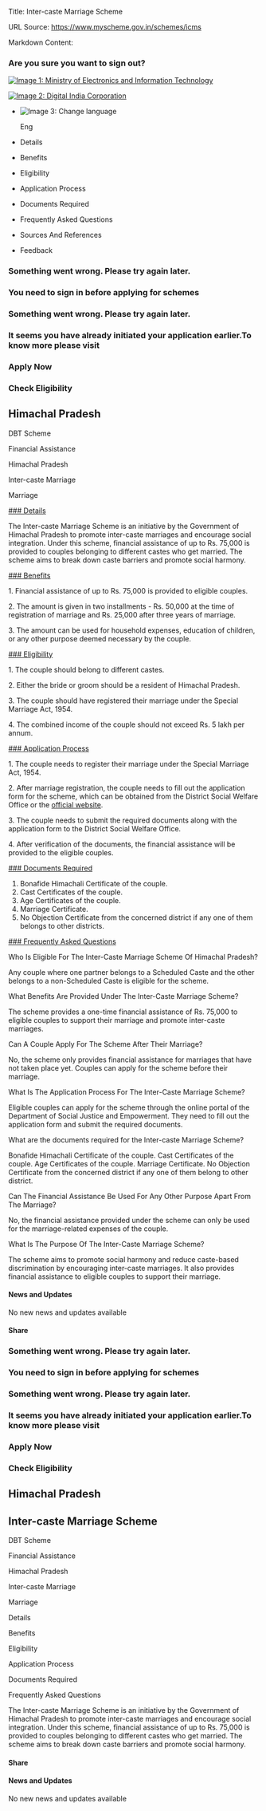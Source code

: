 Title: Inter-caste Marriage Scheme

URL Source: https://www.myscheme.gov.in/schemes/icms

Markdown Content:
### Are you sure you want to sign out?

[![Image 1: Ministry of Electronics and Information Technology](https://cdn.myscheme.in/images/logos/emblem-black.svg)](https://www.myscheme.gov.in/)

[![Image 2: Digital India Corporation](https://cdn.myscheme.in/images/logos/digital-india-black.svg)](https://www.digitalindia.gov.in/)

*   ![Image 3: Change language](blob:https://www.myscheme.gov.in/b9a31d3949b1882a09ed2f8508d538f3)
    
    Eng
    

*   Details
*   Benefits
*   Eligibility
*   Application Process
*   Documents Required
*   Frequently Asked Questions
*   Sources And References
*   Feedback

### Something went wrong. Please try again later.

### 

### You need to sign in before applying for schemes

### Something went wrong. Please try again later.

### It seems you have already initiated your application earlier.To know more please visit

### Apply Now

### Check Eligibility

Himachal Pradesh
----------------

DBT Scheme

Financial Assistance

Himachal Pradesh

Inter-caste Marriage

Marriage

[### Details](https://www.myscheme.gov.in/schemes/icms#details)

The Inter-caste Marriage Scheme is an initiative by the Government of Himachal Pradesh to promote inter-caste marriages and encourage social integration. Under this scheme, financial assistance of up to Rs. 75,000 is provided to couples belonging to different castes who get married. The scheme aims to break down caste barriers and promote social harmony.

[### Benefits](https://www.myscheme.gov.in/schemes/icms#benefits)

1\. Financial assistance of up to Rs. 75,000 is provided to eligible couples.

2\. The amount is given in two installments - Rs. 50,000 at the time of registration of marriage and Rs. 25,000 after three years of marriage.

3\. The amount can be used for household expenses, education of children, or any other purpose deemed necessary by the couple.

[### Eligibility](https://www.myscheme.gov.in/schemes/icms#eligibility)

1\. The couple should belong to different castes.

2\. Either the bride or groom should be a resident of Himachal Pradesh.

3\. The couple should have registered their marriage under the Special Marriage Act, 1954.

4\. The combined income of the couple should not exceed Rs. 5 lakh per annum.

[### Application Process](https://www.myscheme.gov.in/schemes/icms#application-process)

1\. The couple needs to register their marriage under the Special Marriage Act, 1954.

2\. After marriage registration, the couple needs to fill out the application form for the scheme, which can be obtained from the District Social Welfare Office or the [official website](http://esomsa.hp.gov.in/?q=intercast-marriage-application-form).

3\. The couple needs to submit the required documents along with the application form to the District Social Welfare Office.

4\. After verification of the documents, the financial assistance will be provided to the eligible couples.

[### Documents Required](https://www.myscheme.gov.in/schemes/icms#documents-required)

1.  Bonafide Himachali Certificate of the couple.
2.  Cast Certificates of the couple.
3.  Age Certificates of the couple.
4.  Marriage Certificate.
5.  No Objection Certificate from the concerned district if any one of them belongs to other districts.

[### Frequently Asked Questions](https://www.myscheme.gov.in/schemes/icms#faqs)

Who Is Eligible For The Inter-Caste Marriage Scheme Of Himachal Pradesh?

Any couple where one partner belongs to a Scheduled Caste and the other belongs to a non-Scheduled Caste is eligible for the scheme.

What Benefits Are Provided Under The Inter-Caste Marriage Scheme?

The scheme provides a one-time financial assistance of Rs. 75,000 to eligible couples to support their marriage and promote inter-caste marriages.

Can A Couple Apply For The Scheme After Their Marriage?

No, the scheme only provides financial assistance for marriages that have not taken place yet. Couples can apply for the scheme before their marriage.

What Is The Application Process For The Inter-Caste Marriage Scheme?

Eligible couples can apply for the scheme through the online portal of the Department of Social Justice and Empowerment. They need to fill out the application form and submit the required documents.

What are the documents required for the Inter-caste Marriage Scheme?

Bonafide Himachali Certificate of the couple. Cast Certificates of the couple. Age Certificates of the couple. Marriage Certificate. No Objection Certificate from the concerned district if any one of them belong to other district.

Can The Financial Assistance Be Used For Any Other Purpose Apart From The Marriage?

No, the financial assistance provided under the scheme can only be used for the marriage-related expenses of the couple.

What Is The Purpose Of The Inter-Caste Marriage Scheme?

The scheme aims to promote social harmony and reduce caste-based discrimination by encouraging inter-caste marriages. It also provides financial assistance to eligible couples to support their marriage.

#### News and Updates

No new news and updates available

#### Share

### Something went wrong. Please try again later.

### 

### You need to sign in before applying for schemes

### Something went wrong. Please try again later.

### It seems you have already initiated your application earlier.To know more please visit

### Apply Now

### Check Eligibility

Himachal Pradesh
----------------

Inter-caste Marriage Scheme
---------------------------

DBT Scheme

Financial Assistance

Himachal Pradesh

Inter-caste Marriage

Marriage

Details

Benefits

Eligibility

Application Process

Documents Required

Frequently Asked Questions

The Inter-caste Marriage Scheme is an initiative by the Government of Himachal Pradesh to promote inter-caste marriages and encourage social integration. Under this scheme, financial assistance of up to Rs. 75,000 is provided to couples belonging to different castes who get married. The scheme aims to break down caste barriers and promote social harmony.

#### Share

#### News and Updates

No new news and updates available
